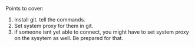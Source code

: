 Points to cover:

1. Install git. tell the commands.
2. Set system proxy for them in git.
3. if someone isnt yet able to connect, you might have to set system proxy on the sysytem as well. Be prepared for that.


